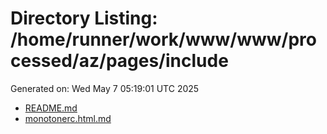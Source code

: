 # Directory Listing: /home/runner/work/www/www/processed/az/pages/include
Generated on: Wed May  7 05:19:01 UTC 2025

- [README.md](README.md)
- [monotonerc.html.md](monotonerc.html.md)
